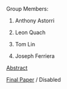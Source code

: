 ﻿Group Members: 

1. Anthony Astorri 

2. Leon Quach 

3. Tom Lin

4. Joseph Ferriera

  
<a href="https://docs.google.com/document/d/1a3WBLxUBQ4ERTDlq7XrF4ax37Qdg0mvyVbjK4p8FvV0/edit?usp=sharing">Abstract</a>



<a href="">Final Paper</a> / Disabled 

